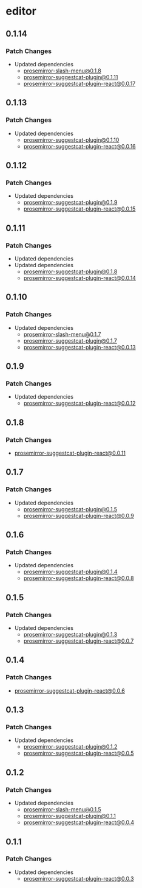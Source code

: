 # editor

## 0.1.14

### Patch Changes

- Updated dependencies
  - prosemirror-slash-menu@0.1.8
  - prosemirror-suggestcat-plugin@0.1.11
  - prosemirror-suggestcat-plugin-react@0.0.17

## 0.1.13

### Patch Changes

- Updated dependencies
  - prosemirror-suggestcat-plugin@0.1.10
  - prosemirror-suggestcat-plugin-react@0.0.16

## 0.1.12

### Patch Changes

- Updated dependencies
  - prosemirror-suggestcat-plugin@0.1.9
  - prosemirror-suggestcat-plugin-react@0.0.15

## 0.1.11

### Patch Changes

- Updated dependencies
- Updated dependencies
  - prosemirror-suggestcat-plugin@0.1.8
  - prosemirror-suggestcat-plugin-react@0.0.14

## 0.1.10

### Patch Changes

- Updated dependencies
  - prosemirror-slash-menu@0.1.7
  - prosemirror-suggestcat-plugin@0.1.7
  - prosemirror-suggestcat-plugin-react@0.0.13

## 0.1.9

### Patch Changes

- Updated dependencies
  - prosemirror-suggestcat-plugin-react@0.0.12

## 0.1.8

### Patch Changes

- prosemirror-suggestcat-plugin-react@0.0.11

## 0.1.7

### Patch Changes

- Updated dependencies
  - prosemirror-suggestcat-plugin@0.1.5
  - prosemirror-suggestcat-plugin-react@0.0.9

## 0.1.6

### Patch Changes

- Updated dependencies
  - prosemirror-suggestcat-plugin@0.1.4
  - prosemirror-suggestcat-plugin-react@0.0.8

## 0.1.5

### Patch Changes

- Updated dependencies
  - prosemirror-suggestcat-plugin@0.1.3
  - prosemirror-suggestcat-plugin-react@0.0.7

## 0.1.4

### Patch Changes

- prosemirror-suggestcat-plugin-react@0.0.6

## 0.1.3

### Patch Changes

- Updated dependencies
  - prosemirror-suggestcat-plugin@0.1.2
  - prosemirror-suggestcat-plugin-react@0.0.5

## 0.1.2

### Patch Changes

- Updated dependencies
  - prosemirror-slash-menu@0.1.5
  - prosemirror-suggestcat-plugin@0.1.1
  - prosemirror-suggestcat-plugin-react@0.0.4

## 0.1.1

### Patch Changes

- Updated dependencies
  - prosemirror-suggestcat-plugin-react@0.0.3
